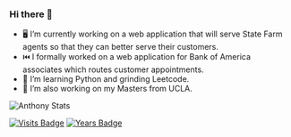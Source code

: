 ### Hi there 👋

<!--
**anthonyjdella/anthonyjdella** is a ✨ _special_ ✨ repository because its `README.md` (this file) appears on your GitHub profile.

Here are some ideas to get you started:

- 🔭 I’m currently working on ...
- 🌱 I’m currently learning ...
- 👯 I’m looking to collaborate on ...
- 🤔 I’m looking for help with ...
- 💬 Ask me about ...
- 📫 How to reach me: ...
- 😄 Pronouns: ...
- ⚡ Fun fact: ...
-->

- :desktop_computer:  I’m currently working on a web application that will serve State Farm agents so that they can better serve their customers.
- :previous_track_button: I formally worked on a web application for Bank of America associates which routes customer appointments.
- :snake: I’m learning Python and grinding Leetcode.
- :bear: I’m also working on my Masters from UCLA.

![Anthony Stats](https://github-readme-stats.vercel.app/api?username=anthonyjdella&show_icons=true)


[![Visits Badge](https://badges.pufler.dev/visits/anthonyjdella/anthonyjdella)](https://github.com/anthonyjdella/)
[![Years Badge](https://badges.pufler.dev/years/anthonyjdella)](https://github.com/anthonyjdella/)
